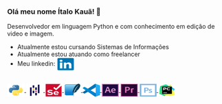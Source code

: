 ### Olá meu nome Ítalo Kauã! 👋
Desenvolvedor em linguagem Python e com conhecimento em edição de video e imagem.

- Atualmente estou cursando Sistemas de Informações
- Atualmente estou atuando como freelancer
- Meu linkedin: <a href="https://www.linkedin.com/in/ítalo-kauã-n-diniz-b43450261"><img align='center' alt='Italo-linkedin' height='30' width='40' src='https://github.com/devicons/devicon/blob/master/icons/linkedin/linkedin-original.svg'>

<div style="display: inline_block"><br>
  <img align='center' alt='Italo-python' height='30' width='40' src='https://github.com/devicons/devicon/blob/master/icons/python/python-original.svg'>
  <img align='center' alt='Italo-pandas' height='30' width='40' src='https://github.com/devicons/devicon/blob/master/icons/pandas/pandas-original.svg'>
  <img align='center' alt='Italo-selenium' height='30' width='40' src='https://github.com/devicons/devicon/blob/master/icons/selenium/selenium-original.svg'>
  <img align='center' alt='Italo-sqlite' height='30' width='40' src='https://github.com/devicons/devicon/blob/master/icons/sqlite/sqlite-original.svg'>
  <img align='center' alt='Italo-vscode' height='30' width='40' src='https://github.com/devicons/devicon/blob/master/icons/vscode/vscode-original.svg'>
  <img align='center' alt='Italo-aftereffects' height='30' width='40' src='https://github.com/devicons/devicon/blob/master/icons/aftereffects/aftereffects-original.svg'>
  <img align='center' alt='Italo-premierepro' height='30' width='40' src='https://github.com/devicons/devicon/blob/master/icons/premierepro/premierepro-original.svg'>
  <img align='center' alt='Italo-photoshop' height='30' width='40' src='https://github.com/devicons/devicon/blob/master/icons/photoshop/photoshop-line.svg'>
  
  <img align='center' alt='Italo-pycharm' height='30' width='40' src='https://github.com/devicons/devicon/blob/master/icons/pycharm/pycharm-original.svg'>
<div>
